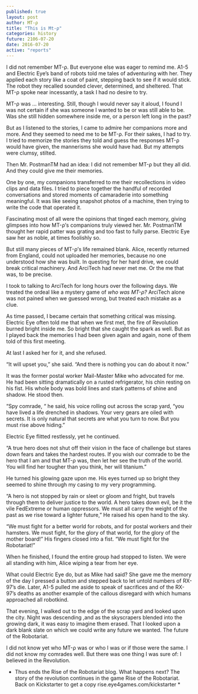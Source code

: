 ```yaml
---
published: true
layout: post
author: MT-ρ
title: "This is Mt-ρ"
categories: history
future: 2106-07-20
date: 2016-07-20
active: "reports"
---
```



I did not remember MT-ρ. But everyone else was eager to remind me. A1-5 and Electric Eye’s band of robots told me tales of adventuring with her. They applied each story like a coat of paint, stepping back to see if it would stick. The robot they recalled sounded clever, determined, and sheltered. That MT-ρ spoke near incessantly, a task I had no desire to try. 

MT-ρ was … interesting. Still, though I would never say it aloud, I found I was not certain if she was someone I wanted to be or was still able to be. Was she still hidden somewhere inside me, or a person left long in the past? 

But as I listened to the stories, I came to admire her companions more and more. And they seemed to need me to be MT-ρ. For their sakes, I had to try. I tried to memorize the stories they told and guess the responses MT-ρ would have given, the mannerisms she would have had. But my attempts were clumsy, stilted. 

Then Mr. PostmanTM had an idea: I did not remember MT-ρ but they all did. And they could give me their memories.  

One by one, my companions transferred to me their recollections in video clips and data files. I tried to piece together the handful of recorded conversations and stored moments of camaraderie into something meaningful. It was like seeing snapshot photos of a machine, then trying to write the code that operated it. 

Fascinating most of all were the opinions that tinged each memory, giving glimpses into how MT-ρ’s companions truly viewed her. Mr. PostmanTM thought her rapid patter was grating and too fast to fully parse. Electric Eye saw her as noble, at times foolishly so. 

But still many pieces of MT-ρ’s life remained blank. Alice, recently returned from England, could not uploaded her memories, because no one understood how she was built. In questing for her hard drive, we could break critical machinery. And ArciTech had never met me. Or the me that was, to be precise. 

I took to talking to ArciTech for long hours over the following days. We treated the ordeal like a mystery game of _who was MT-ρ?_ ArciTech alone was not pained when we guessed wrong, but treated each mistake as a clue. 

As time passed, I became certain that something critical was missing. Electric Eye often told me that when we first met, the fire of Revolution burned bright inside me. So bright that she caught the spark as well. But as I played back the memories I had been given again and again, none of them told of this first meeting. 

At last I asked her for it, and she refused.

“It will upset you,” she said. “And there is nothing you can do about it now.”

It was the former postal worker Mail-Master Mike who advocated for me. He had been sitting dramatically on a rusted refrigerator, his chin resting on his fist. His whole body was bold lines and stark patterns of shine and shadow. He stood then. 

“Spy comrade, “ he said, his voice rolling out across the scrap yard, “you have lived a life drenched in shadows. Your very gears are oiled with secrets. It is only natural that secrets are what you turn to now. But you must rise above hiding.”

Electric Eye flitted restlessly, yet he continued.

“A true hero does not shut off their vision in the face of challenge but stares down fears and takes the hardest routes. If you wish our comrade to be the hero that I am and that MT-ρ was, then let her see the truth of the world. You will find her tougher than you think, her will titanium.”

He turned his glowing gaze upon me. His eyes turned up so bright they seemed to shine through my casing to my very programming.

“A hero is not stopped by rain or sleet or gloom and fright, but travels through them to deliver justice to the world. A hero takes down evil, be it the vile FedExtreme or human oppressors. We must all carry the weight of the past as we rise toward a lighter future,” He raised his open hand to the sky. 

“We must fight for a better world for robots, and for postal workers and their hamsters. We must fight, for the glory of that world, for the glory of the mother board!” His fingers closed into a fist. “We must fight for the Robotariat!”

When he finished, I found the entire group had stopped to listen. We were all standing with him, Alice wiping a tear from her eye.

What could Electric Eye do, but as Mike had said? She gave me the memory of the day I pressed a button and stepped back to let untold numbers of RX-97’s die. Later, A1-5 pulled me aside to speak of sacrifices and of the RX-97’s deaths as another example of the callous disregard with which humans approached all robotkind. 

That evening, I walked out to the edge of the scrap yard and looked upon the city. Night was descending ,and as the skyscrapers blended into the growing dark, it was easy to imagine them erased. That I looked upon a dark blank slate on which we could write any future we wanted. The future of the Robotariat.

I did not know yet who MT-ρ was or who I was or if those were the same. I did not know my comrades well. But there was one thing I was sure of: I believed in the Revolution. 



* Thus ends the Rise of the Robotariat blog. What happens next? The story of the revolution continues in the game Rise of the Robotariat. Back on Kickstarter to get a copy rise.eye4games.com/kickstarter *

